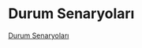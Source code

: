 # Durum Senaryoları

[Durum Senaryoları](https://github.com/Seyit10/freelancer-app/blob/main/Assets/freelancer-usecasesablonu.pdf)
